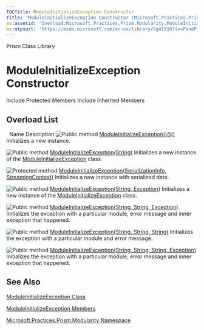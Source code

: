 ```yaml
---
TOCTitle: ModuleInitializeException Constructor
Title: 'ModuleInitializeException Constructor (Microsoft.Practices.Prism.Modularity)'
ms:assetid: 'Overload:Microsoft.Practices.Prism.Modularity.ModuleInitializeException.\#ctor'
ms:mtpsurl: 'https://msdn.microsoft.com/en-us/library/Gg419107(v=PandP.50)'
---
```


Prism Class Library

ModuleInitializeException Constructor
=====================================

Include Protected Members
Include Inherited Members

Overload List
-------------

<span id="overloadMembersTableToggle"></span>
 
Name
Description
![](https://msdn.microsoft.com/en-us/Gg419107.pubmethod(en-us,PandP.50).gif "Public method")
[ModuleInitializeException()()()](https://msdn.microsoft.com/m:microsoft.practices.prism.modularity.moduleinitializeexception.)
Initializes a new instance.

![](https://msdn.microsoft.com/en-us/Gg419107.pubmethod(en-us,PandP.50).gif "Public method")
[ModuleInitializeException(String)](https://msdn.microsoft.com/m:microsoft.practices.prism.modularity.moduleinitializeexception.)
Initializes a new instance of the [ModuleInitializeException](https://msdn.microsoft.com/t:microsoft.practices.prism.modularity.moduleinitializeexception) class.

![](https://msdn.microsoft.com/en-us/Gg419107.protmethod(en-us,PandP.50).gif "Protected method")
[ModuleInitializeException(SerializationInfo, StreamingContext)](https://msdn.microsoft.com/m:microsoft.practices.prism.modularity.moduleinitializeexception.)
Initializes a new instance with serialized data.

![](https://msdn.microsoft.com/en-us/Gg419107.pubmethod(en-us,PandP.50).gif "Public method")
[ModuleInitializeException(String, Exception)](https://msdn.microsoft.com/m:microsoft.practices.prism.modularity.moduleinitializeexception.)
Initializes a new instance of the [ModuleInitializeException](https://msdn.microsoft.com/t:microsoft.practices.prism.modularity.moduleinitializeexception) class.

![](https://msdn.microsoft.com/en-us/Gg419107.pubmethod(en-us,PandP.50).gif "Public method")
[ModuleInitializeException(String, String, Exception)](https://msdn.microsoft.com/m:microsoft.practices.prism.modularity.moduleinitializeexception.)
Initializes the exception with a particular module, error message and inner exception that happened.

![](https://msdn.microsoft.com/en-us/Gg419107.pubmethod(en-us,PandP.50).gif "Public method")
[ModuleInitializeException(String, String, String)](https://msdn.microsoft.com/m:microsoft.practices.prism.modularity.moduleinitializeexception.)
Initializes the exception with a particular module and error message.

![](https://msdn.microsoft.com/en-us/Gg419107.pubmethod(en-us,PandP.50).gif "Public method")
[ModuleInitializeException(String, String, String, Exception)](https://msdn.microsoft.com/m:microsoft.practices.prism.modularity.moduleinitializeexception.)
Initializes the exception with a particular module, error message and inner exception that happened.

See Also
--------

<span id="seeAlsoToggle"></span>
[ModuleInitializeException Class](https://msdn.microsoft.com/t:microsoft.practices.prism.modularity.moduleinitializeexception)

[ModuleInitializeException Members](https://msdn.microsoft.com/allmembers.t:microsoft.practices.prism.modularity.moduleinitializeexception)

[Microsoft.Practices.Prism.Modularity Namespace](https://msdn.microsoft.com/n:microsoft.practices.prism.modularity)
